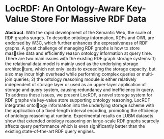 # LocRDF: An Ontology-Aware Key-Value Store For Massive RDF Data

**Abstract**. With the rapid development of the Semantic Web, the scale of RDF graphs surges. To describe ontology information, RDFs and OWL are endorsed by W3C, which further enhances the expressiveness of RDF graphs. A great challenge of managing RDF graphs is how to store massive data and efficiently reason ontology information at query time. There are two main issues with the existing RDF graph storage systems: 1) the relational data model is mainly used as the underlying storage architecture, which not only leads to exceeding the storage capacity, but also may incur high overhead while performing complex queries or multi-join queries; 2) the ontology reasoning module is either relatively independent of storage layer or used as an upper-layer application of storage and query system, causing redundancy and inefficiency in query. To address these issues, we present LocRDF, a novel storage system for RDF graphs via key-value store supporting ontology reasoning. LocRDF integrates ontology information into the underlying storage scheme with the application of a fixed-length interval encoding, promoting the efficiency of ontology reasoning at runtime. Experimental results on LUBM datasets show that extended ontology reasoning on large-scale RDF graphs scarcely affects query performance which is even significantly better than the existing state-of-the-art RDF query engines.
